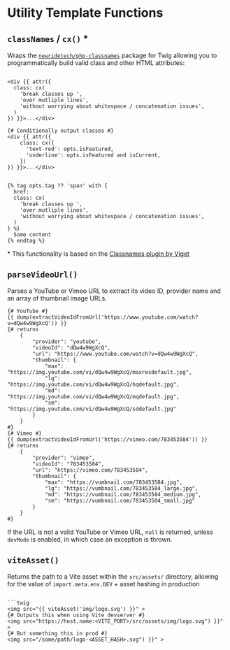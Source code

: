 # Utility Template Functions

## `classNames` / `cx()` *

Wraps the [`newridetech/php-classnames`](https://github.com/newridetech/php-classnames/) package for Twig allowing you to programmatically build valid class and other HTML attributes:

```twig

<div {{ attr({
  class: cx(
    'break classes up ',
    'over mutliple lines',
    'without worrying about whitespace / concatenation issues',
  )
}) }}>...</div>

{# Conditionally output classes #}
<div {{ attr({
    class: cx({
      'text-red': opts.isFeatured,
      'underline': opts.isFeatured and isCurrent,
    })
}) }}>...</div>

  
{% tag opts.tag ?? 'span' with {
  href: 
  class: cx(
    'break classes up ',
    'over mutliple lines',
    'without worrying about whitespace / concatenation issues',
  )
} %}
  Some content
{% endtag %}
```

\* This functionality is based on the [Classnames plugin by Viget](https://github.com/vigetlabs/craft-classnames) 

## `parseVideoUrl()`

Parses a YouTube or Vimeo URL to extract its video ID, provider name and an array of thumbnail image URLs.

```twig
{# YouTube #}
{{ dump(extractVideoIdFromUrl('https://www.youtube.com/watch?v=dQw4w9WgXcQ')) }}
{# returns
    {
        "provider": "youtube",
        "videoId": "dQw4w9WgXcQ",
        "url": "https://www.youtube.com/watch?v=dQw4w9WgXcQ",
        "thumbnail": {
            "max": "https://img.youtube.com/vi/dQw4w9WgXcQ/maxresdefault.jpg",
            "lg": "https://img.youtube.com/vi/dQw4w9WgXcQ/hqdefault.jpg",
            "md": "https://img.youtube.com/vi/dQw4w9WgXcQ/mqdefault.jpg",
            "sm": "https://img.youtube.com/vi/dQw4w9WgXcQ/sddefault.jpg"
        }
    }
#}
{# Vimeo #}
{{ dump(extractVideoIdFromUrl('https://vimeo.com/783453584')) }}
{# returns
    {
        "provider": "vimeo",
        "videoId": "783453584",
        "url": "https://vimeo.com/783453584",
        "thumbnail": {
            "max": "https://vumbnail.com/783453584.jpg",
            "lg": "https://vumbnail.com/783453584_large.jpg",
            "md": "https://vumbnail.com/783453584_medium.jpg",
            "sm": "https://vumbnail.com/783453584_small.jpg"
        }
    }
#}
```
If the URL is not a valid YouTube or Vimeo URL, `null` is returned, unless `devMode` is enabled, in which case an
exception is thrown.

## `viteAsset()`

Returns the path to a Vite asset within the `src/assets/` directory, allowing for the value of `import.meta.env.DEV` + asset hashing in production

```twig

```twig
<img src="{{ viteAsset('img/logo.svg') }}" >
{# Outputs this when using Vite devserver #}
<img src="https://host.name:<VITE_PORT>/src/assets/img/logo.svg") }}" >
{# But something this in prod #}
<img src="/some/path/logo-<ASSET_HASH>.svg") }}" >
```
